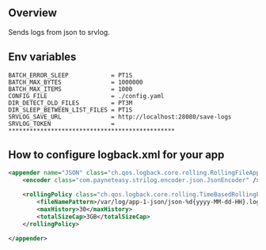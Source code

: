## Overview

Sends logs from json to srvlog.                     

  
## Env variables

```shell
BATCH_ERROR_SLEEP            = PT1S
BATCH_MAX_BYTES              = 1000000
BATCH_MAX_ITEMS              = 1000
CONFIG_FILE                  = ./config.yaml
DIR_DETECT_OLD_FILES         = PT3M
DIR_SLEEP_BETWEEN_LIST_FILES = PT1S
SRVLOG_SAVE_URL              = http://localhost:28080/save-logs
SRVLOG_TOKEN                 = ***********************************************
```

## How to configure logback.xml for your app

```xml
<appender name="JSON" class="ch.qos.logback.core.rolling.RollingFileAppender">
    <encoder class="com.payneteasy.strilog.encoder.json.JsonEncoder" />

    <rollingPolicy class="ch.qos.logback.core.rolling.TimeBasedRollingPolicy">
        <fileNamePattern>/var/log/app-1-json/json-%d{yyyy-MM-dd-HH}.log</fileNamePattern>
        <maxHistory>30</maxHistory>
        <totalSizeCap>3GB</totalSizeCap>
    </rollingPolicy>

</appender>
```
